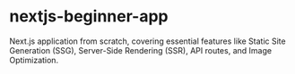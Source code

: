 # nextjs-beginner-app
Next.js application from scratch, covering essential features like Static Site Generation (SSG), Server-Side Rendering (SSR), API routes, and Image Optimization.
